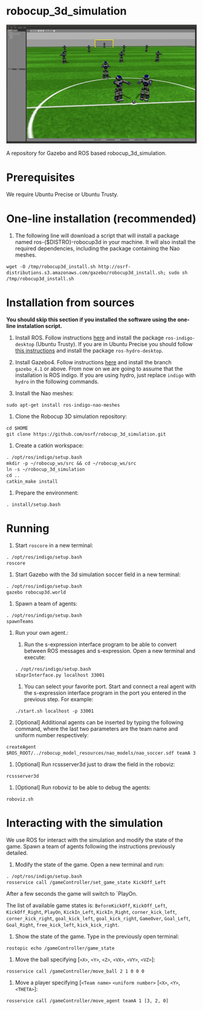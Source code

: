 robocup_3d_simulation
=====================

![Alt text](/naos_robocup.png?raw=true "3D Simulation game simulated in Gazebo")

A repository for Gazebo and ROS based robocup_3d_simulation.

Prerequisites
=============

We require Ubuntu Precise or Ubuntu Trusty.

One-line installation (recommended)
============

1. The following line will download a script that will install a package named
ros-{$DISTRO}-robocup3d in your machine. It will also install the required
dependencies, including the package containing the Nao meshes.

```
wget -O /tmp/robocup3d_install.sh http://osrf-distributions.s3.amazonaws.com/gazebo/robocup3d_install.sh; sudo sh /tmp/robocup3d_install.sh
```
Installation from sources
=========================

**You should skip this section if you installed the software using the one-line
instalation script.**

1. Install ROS. Follow instructions
 [here](http://wiki.ros.org/indigo/Installation/Ubuntu) and install the package
 `ros-indigo-desktop` (Ubuntu Trusty). If you are in Ubuntu Precise you should
 follow [this instructions](http://wiki.ros.org/hydro/Installation/Ubuntu) and
 install the package `ros-hydro-desktop`.

1. Install Gazebo4. Follow instructions
 [here](http://gazebosim.org/tutorials?tut=install_from_source&cat=install) and
 install the branch `gazebo_4.1` or above. From now on we are going to assume
 that the installation is ROS indigo. If you are using hydro, just replace
 `indigo` with `hydro` in the following commands.

1. Install the Nao meshes:

  ~~~
  sudo apt-get install ros-indigo-nao-meshes
  ~~~

1. Clone the Robocup 3D simulation repository:

  ~~~
  cd $HOME
  git clone https://github.com/osrf/robocup_3d_simulation.git
  ~~~

1. Create a catkin workspace:

  ~~~
  . /opt/ros/indigo/setup.bash
  mkdir -p ~/robocup_ws/src && cd ~/robocup_ws/src
  ln -s ~/robocup_3d_simulation
  cd ..
  catkin_make install
  ~~~

1. Prepare the environment:

  ~~~
  . install/setup.bash
  ~~~

Running
=======

1. Start `roscore` in a new terminal:

  ~~~
  . /opt/ros/indigo/setup.bash
  roscore
  ~~~

1. Start Gazebo with the 3d simulation soccer field in a new terminal:

  ~~~
  . /opt/ros/indigo/setup.bash
  gazebo robocup3d.world
  ~~~

1. Spawn a team of agents:

  ~~~
  . /opt/ros/indigo/setup.bash
  spawnTeams
  ~~~

1. Run your own agent.:

    1. Run the s-expression interface program to be able to convert between ROS
    messages and s-expression. Open a new terminal and execute:

      ~~~
      . /opt/ros/indigo/setup.bash
      sExprInterface.py localhost 33001
      ~~~

    1. You can select your favorite port. Start and connect a real agent with the
    s-expression interface program in the port you entered in the previous step.
    For example:

      ~~~
      ./start.sh localhost -p 33001
      ~~~

1. [Optional] Additional agents can be inserted by typing the following command,
  where the last two parameters are the team name and uniform number
  respectively:

  ~~~
  createAgent $ROS_ROOT/../robocup_model_resources/nao_models/nao_soccer.sdf teamA 3
  ~~~

1. [Optional] Run rcssserver3d just to draw the field in the roboviz:

  ~~~
  rcssserver3d
  ~~~

1. [Optional] Run roboviz to be able to debug the agents:

  ~~~
  roboviz.sh
  ~~~


Interacting with the simulation
===============================

We use ROS for interact with the simulation and modify the state of the game.
Spawn a team of agents following the instructions previously detailed.

1. Modify the state of the game. Open a new terminal and run:

  ~~~
  . /opt/ros/indigo/setup.bash
  rosservice call /gameController/set_game_state KickOff_Left
  ~~~

  After a few seconds the game will switch to `PlayOn.

  The list of available game states is: `BeforeKickOff`, `KickOff_Left`,
  `KickOff_Right`, `PlayOn`, `KickIn_Left`, `KickIn_Right`, `corner_kick_left`,
  `corner_kick_right`, `goal_kick_left`, `goal_kick_right`, `GameOver`,
  `Goal_Left`, `Goal_Right`, `free_kick_left`, `kick_kick_right`.

1. Show the state of the game. Type in the previously open terminal:

  ~~~
  rostopic echo /gameController/game_state
  ~~~

1. Move the ball specifying [`<X>`, `<Y>`, `<Z>`, `<VX>`, `<VY>`, `<VZ>`]:

  ~~~
  rosservice call /gameController/move_ball 2 1 0 0 0
  ~~~

1. Move a player specifying [`<Team name>` `<uniform number>` [`<X>`, `<Y>`, `<THETA>`]:

  ~~~
  rosservice call /gameController/move_agent teamA 1 [3, 2, 0]
  ~~~
